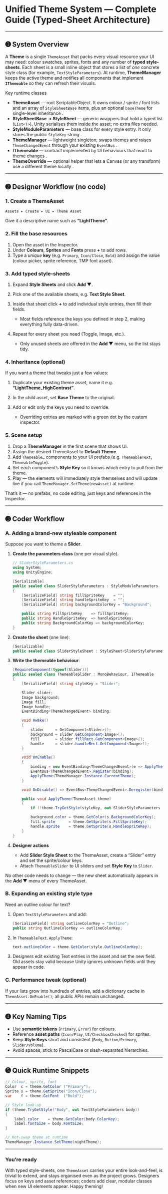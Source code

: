 # Unified Theme System — Complete Guide (Typed-Sheet Architecture)

---

## ➊ System Overview

A **Theme** is a single `ThemeAsset` that packs every visual resource your UI may need: colour swatches, sprites, fonts and any number of **typed style-sheets**.
Each sheet is a small inline object that stores a list of *one* concrete style class (for example, `TextStyleParameters`).
At runtime, **ThemeManager** keeps the active theme and notifies all components that implement **`IThemeable`** so they can refresh their visuals.

Key runtime classes

* **ThemeAsset** — root ScriptableObject. It owns colour / sprite / font lists and an array of `StyleSheetBase` items, plus an optional `baseTheme` for single-level inheritance .
* **StyleSheetBase** ➜ **StyleSheet<T>** — generic wrappers that hold a typed list (`List<T>`). Unity serialises them inside the asset; no extra files needed.
* **StyleModuleParameters** — base class for every style entry. It only stores the public `StyleKey` string .
* **ThemeManager** — lightweight singleton; swaps themes and raises `ThemeChangedEvent` through your existing `EventBus` .
* **IThemeable** — contract implemented by UI behaviours that react to theme changes .
* **ThemeOverride** — optional helper that lets a Canvas (or any transform) use a different theme locally .

---

## ➋ Designer Workflow (no code)

### 1. Create a ThemeAsset

```
Assets ▸ Create ▸ UI ▸ Theme Asset
```

Give it a descriptive name such as **“LightTheme”**.

### 2. Fill the base resources

1. Open the asset in the Inspector.
2. Under **Colours**, **Sprites** and **Fonts** press **+** to add rows.
3. Type a *unique* **key** (e.g. `Primary`, `Icon/Close`, `Bold`) and assign the value (colour picker, sprite reference, TMP font asset).

### 3. Add typed style-sheets

1. Expand **Style Sheets** and click **Add ▼**.
2. Pick one of the available sheets, e.g. **Text Style Sheet**.
3. Inside that sheet click **+** to add individual style entries, then fill their fields.

   * Most fields reference the keys you defined in step 2, making everything fully data-driven.
4. Repeat for every sheet you need (Toggle, Image, etc.).

   * Only unused sheets are offered in the **Add ▼** menu, so the list stays tidy.

### 4. Inheritance (optional)

If you want a theme that tweaks just a few values:

1. Duplicate your existing theme asset, name it e.g. **“LightTheme\_HighContrast”**.
2. In the child asset, set **Base Theme** to the original.
3. Add or edit only the keys you need to override.

   * Overriding entries are marked with a green dot by the custom inspector.

### 5. Scene setup

1. Drop a **ThemeManager** in the first scene that shows UI.
2. Assign the desired ThemeAsset to **Default Theme**.
3. Add `Themeable…` components to your UI prefabs (e.g. `ThemeableText`, `ThemeableToggle`).
4. Set each component’s **Style Key** so it knows which entry to pull from the theme.
5. Play — the elements will immediately style themselves and will update live if you call `ThemeManager.SetTheme(newAsset)` at runtime.

That’s it — no prefabs, no code editing, just keys and references in the Inspector.

---

## ➌ Coder Workflow

### A. Adding a brand-new styleable component

Suppose you want to theme a **Slider**.

1. **Create the parameters class** (one per visual style).

   ```csharp
   // SliderStyleParameters.cs
   using System;
   using UnityEngine;

   [Serializable]
   public sealed class SliderStyleParameters : StyleModuleParameters
   {
       [SerializeField] string fillSpriteKey    = "";
       [SerializeField] string handleSpriteKey  = "";
       [SerializeField] string backgroundColorKey = "Background";

       public string FillSpriteKey    => fillSpriteKey;
       public string HandleSpriteKey  => handleSpriteKey;
       public string BackgroundColorKey => backgroundColorKey;
   }
   ```

2. **Create the sheet** (one line):

   ```csharp
   [Serializable]
   public sealed class SliderStyleSheet : StyleSheet<SliderStyleParameters> { }
   ```

3. **Write the themeable behaviour**:

   ```csharp
   [RequireComponent(typeof(Slider))]
   public sealed class ThemeableSlider : MonoBehaviour, IThemeable
   {
       [SerializeField] string styleKey = "Slider";

       Slider slider;
       Image background;
       Image fill;
       Image handle;
       EventBinding<ThemeChangedEvent> binding;

       void Awake()
       {
           slider     = GetComponent<Slider>();
           background = slider.GetComponent<Image>();
           fill       = slider.fillRect.GetComponent<Image>();
           handle     = slider.handleRect.GetComponent<Image>();
       }

       void OnEnable()
       {
           binding = new EventBinding<ThemeChangedEvent>(e => ApplyTheme(e.Theme));
           EventBus<ThemeChangedEvent>.Register(binding);
           ApplyTheme(ThemeManager.Instance.CurrentTheme);
       }

       void OnDisable() => EventBus<ThemeChangedEvent>.Deregister(binding);

       public void ApplyTheme(ThemeAsset theme)
       {
           if (!theme.TryGetStyle(styleKey, out SliderStyleParameters s)) return;

           background.color = theme.GetColor(s.BackgroundColorKey);
           fill.sprite      = theme.GetSprite(s.FillSpriteKey);
           handle.sprite    = theme.GetSprite(s.HandleSpriteKey);
       }
   }
   ```

4. **Designer actions**

   * Add **Slider Style Sheet** to the ThemeAsset, create a “Slider” entry and set the sprite/colour keys.
   * Attach `ThemeableSlider` to UI sliders and set **Style Key** to `Slider`.

No other code needs to change — the new sheet automatically appears in the **Add ▼** menu of every ThemeAsset.

### B. Expanding an existing style type

Need an outline colour for text?

1. Open `TextStyleParameters` and add:

   ```csharp
   [SerializeField] string outlineColorKey = "Outline";
   public string OutlineColorKey => outlineColorKey;
   ```

2. In `ThemeableText.ApplyTheme`:

   ```csharp
   text.outlineColor = theme.GetColor(style.OutlineColorKey);
   ```

3. Designers edit existing Text entries in the asset and set the new field. Old assets stay valid because Unity ignores unknown fields until they appear in code.

### C. Performance tweak (optional)

If your lists grow into hundreds of entries, add a dictionary cache in `ThemeAsset.OnEnable()`; all public APIs remain unchanged.

---

## ➍ Key Naming Tips

* Use **semantic tokens** (`Primary`, `Error`) for colours.
* Reference **asset paths** (`Icon/Play`, `UI/CheckboxChecked`) for sprites.
* Keep **Style Keys** short and consistent (`Body`, `Button/Primary`, `Slider/Volume`).
* Avoid spaces; stick to PascalCase or slash-separated hierarchies.

---

## ➎ Quick Runtime Snippets

```csharp
// Colour, sprite, font
Color  c = theme.GetColor ("Primary");
Sprite s = theme.GetSprite("Icon/Close");
var    f = theme.GetFont  ("Bold");

// Style look-up
if (theme.TryGetStyle("Body", out TextStyleParameters body))
{
    label.color    = theme.GetColor(body.ColorKey);
    label.fontSize = body.FontSize;
}

// Hot-swap theme at runtime
ThemeManager.Instance.SetTheme(nightTheme);
```

---

### You’re ready

With typed style-sheets, one `ThemeAsset` carries your entire look-and-feel, is trivial to extend, and stays organised even as the project grows. Designers focus on keys and asset references; coders add clear, modular classes when new UI elements appear. Happy theming!
